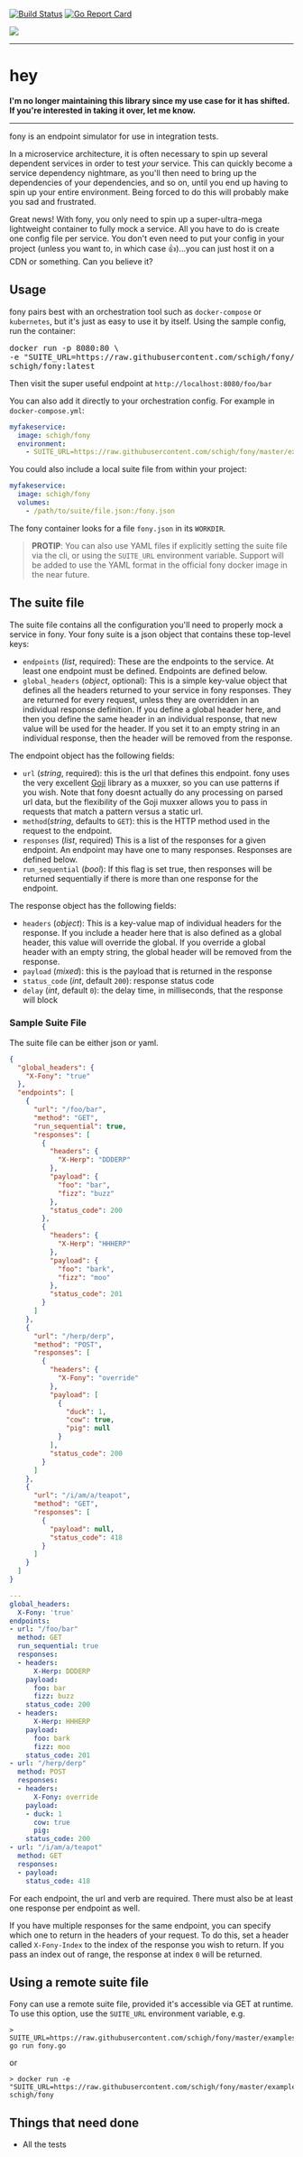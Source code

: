 [![Build Status](https://travis-ci.org/schigh/fony.svg?branch=master)](https://travis-ci.org/schigh/fony)
[![Go Report Card](https://goreportcard.com/badge/github.com/schigh/fony)](https://goreportcard.com/report/github.com/schigh/fony)

![](fony.png)

---

# hey
**I'm no longer maintaining this library since my use case for it has shifted.  If you're interested in taking it over, let me know.**

---

fony is an endpoint simulator for use in integration tests.  

In a microservice architecture, it is often necessary to spin up several dependent services in order to test _your_ service.  This can quickly become a service dependency nightmare, as you'll then need to bring up the dependencies of your dependencies, and so on, until you end up having to spin up your entire environment.  Being forced to do this will probably make you sad and frustrated.

Great news!  With fony, you only need to spin up a super-ultra-mega lightweight container to fully mock a service.  All you have to do is create one config file per service.  You don't even need to put your config in your project (unless you want to, in which case 👍)...you can just host it on a CDN or something.  Can you believe it?

## Usage
fony pairs best with an orchestration tool such as `docker-compose` or `kubernetes`, but it's just as easy to use it by itself.  Using the sample config, run the container:
<pre>
docker run -p 8080:80 \
-e "SUITE_URL=https://raw.githubusercontent.com/schigh/fony/master/examples/sample.json" \
schigh/fony:latest
</pre>


Then visit the super useful endpoint at `http://localhost:8080/foo/bar`

You can also add it directly to your orchestration config.  For example in `docker-compose.yml`:

```yml
myfakeservice:
  image: schigh/fony
  environment:
    - SUITE_URL=https://raw.githubusercontent.com/schigh/fony/master/examples/sample.json
```

You could also include a local suite file from within your project:

```yml
myfakeservice:
  image: schigh/fony
  volumes:
    - /path/to/suite/file.json:/fony.json
```

The fony container looks for a file `fony.json` in its `WORKDIR`. 

>  **PROTIP**: You can also use YAML files if explicitly setting the suite file via the cli, or using the `SUITE_URL` environment variable.  Support will be added to use the YAML format in the official fony docker image in the near future.

## The suite file
The suite file contains all the configuration you'll need to properly mock a service in fony.  Your fony suite is a json object that contains these top-level keys:

- `endpoints` (_list_, required): These are the endpoints to the service.  At least one endpoint must be defined.  Endpoints are defined below.
- `global_headers` (_object_, optional): This is a simple key-value object that defines all the headers returned to your service in fony responses.  They are returned for every request, unless they are overridden in an individual response definition.  If you define a global header here, and then you define the same header in an individual response, that new value will be used for the header.  If you set it to an empty string in an individual response, then the header will be removed from the response.

The endpoint object has the following fields:

- `url` (_string_, required): this is the url that defines this endpoint.  fony uses the very excellent [Goji](https://goji.io) library as a muxxer, so you can use patterns if you wish.  Note that fony doesnt actually do any processing on parsed url data, but the flexibility of the Goji muxxer allows you to pass in requests that match a pattern versus a static url.
- `method`(_string_, defaults to `GET`): this is the HTTP method used in the request to the endpoint.
- `responses` (_list_, required) This is a list of the responses for a given endpoint.  An endpoint may have one to many responses.  Responses are defined below.
-  `run_sequential` (_bool_): If this flag is set true, then responses will be returned sequentially if there is more than one response for the endpoint.

The response object has the following fields:

- `headers` (_object_): This is a key-value map of individual headers for the response.  If you include a header here that is also defined as a global header, this value will override the global.  If you override a global header with an empty string, the global header will be removed from the response.
- `payload` (_mixed_): this is the payload that is returned in the response
- `status_code` (_int_, default `200`): response status code
- `delay` (_int_, default `0`): the delay time, in milliseconds, that the response will block

### Sample Suite File

The suite file can be either json or yaml.

```json
{
  "global_headers": {
    "X-Fony": "true"
  },
  "endpoints": [
    {
      "url": "/foo/bar",
      "method": "GET",
      "run_sequential": true,
      "responses": [
        {
          "headers": {
            "X-Herp": "DDDERP"
          },
          "payload": {
            "foo": "bar",
            "fizz": "buzz"
          },
          "status_code": 200
        },
        {
          "headers": {
            "X-Herp": "HHHERP"
          },
          "payload": {
            "foo": "bark",
            "fizz": "moo"
          },
          "status_code": 201
        }
      ]
    },
    {
      "url": "/herp/derp",
      "method": "POST",
      "responses": [
        {
          "headers": {
            "X-Fony": "override"
          },
          "payload": [
            {
              "duck": 1,
              "cow": true,
              "pig": null
            }
          ],
          "status_code": 200
        }
      ]
    },
    {
      "url": "/i/am/a/teapot",
      "method": "GET",
      "responses": [
        {
          "payload": null,
          "status_code": 418
        }
      ]
    }
  ]
}

```

```yaml
---
global_headers:
  X-Fony: 'true'
endpoints:
- url: "/foo/bar"
  method: GET
  run_sequential: true
  responses:
  - headers:
      X-Herp: DDDERP
    payload:
      foo: bar
      fizz: buzz
    status_code: 200
  - headers:
      X-Herp: HHHERP
    payload:
      foo: bark
      fizz: moo
    status_code: 201
- url: "/herp/derp"
  method: POST
  responses:
  - headers:
      X-Fony: override
    payload:
    - duck: 1
      cow: true
      pig: 
    status_code: 200
- url: "/i/am/a/teapot"
  method: GET
  responses:
  - payload: 
    status_code: 418


```

For each endpoint, the url and verb are required.  There must also be at least one response per endpoint as well.

If you have multiple responses for the same endpoint, you can specify which one to return in the headers of your request.  To do this, set a header called `X-Fony-Index` to the index of the response you wish to return. If you pass an index out of range, the response at index `0` will be returned.

## Using a remote suite file
Fony can use a remote suite file, provided it's accessible via GET at runtime.  To use this option, use the `SUITE_URL` environment variable, e.g.

```
> SUITE_URL=https://raw.githubusercontent.com/schigh/fony/master/examples/sample.json go run fony.go
```
or

```
> docker run -e "SUITE_URL=https://raw.githubusercontent.com/schigh/fony/master/examples/sample.json" schigh/fony
```

## Things that need done
- All the tests
